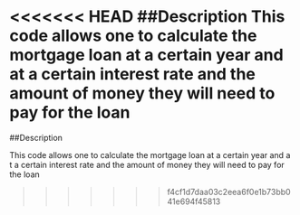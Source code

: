 <<<<<<< HEAD
##Description
This code allows one to calculate the mortgage loan at a certain year and at a certain interest rate and the amount of money they will need to pay for the loan
=======
##Description

This code allows one to calculate the mortgage loan at a certain year and a t a certain interest rate and the amount of money they will need to pay for the loan
>>>>>>> f4cf1d7daa03c2eea6f0e1b73bb041e694f45813
